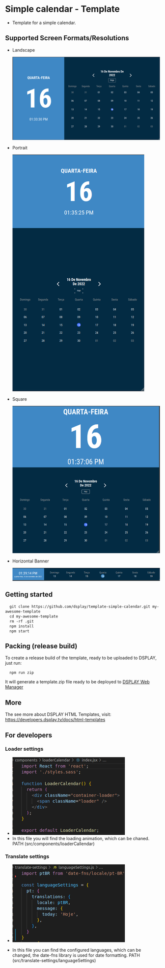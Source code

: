# Simple calendar - Template
- Template for a simple calendar.

## Supported Screen Formats/Resolutions

- Landscape

  ![Landscape](docs/screenshots/landscape.png)
- Portrait

  ![Portrait](docs/screenshots/portrait.png)
- Square

  ![Square](docs/screenshots/square.png)
- Horizontal Banner

  ![Horizontal Banner](docs/screenshots/horizontalBanner.png)

## Getting started
```
  git clone https://github.com/dsplay/template-simple-calendar.git my-awesome-template
  cd my-awesome-template
  rm -rf .git
  npm install
  npm start
```

## Packing (release build)
  To create a release build of the template, ready to be uploaded to DSPLAY, just run:
  ```
    npm run zip
  ```
  It will generate a template.zip file ready to be deployed to [DSPLAY Web Manager](https://manager.dsplay.tv/template/create)

## More

The see more about DSPLAY HTML Templates, visit: https://developers.dsplay.tv/docs/html-templates

## For developers

### Loader settings
- ![Loader](docs/screenshots/loader.png)
- In this file you will find the loading animation, which can be chaned. PATH (src/components/loaderCallendar)

### Translate settings
- ![Translate](docs/screenshots/translate.png)

- In this file you can find the configured languages, which can be changed, the date-fns library is used for date formatting. PATH (src/translate-settings/languageSettings)